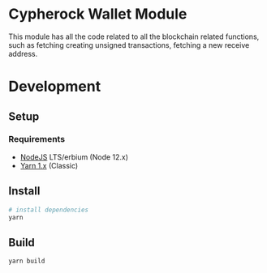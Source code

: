 # Cypherock Wallet Module

This module has all the code related to all the blockchain related functions, such as fetching creating unsigned transactions, fetching a new receive address.

# Development

## Setup

### Requirements

- [NodeJS](https://nodejs.org) LTS/erbium (Node 12.x)
- [Yarn 1.x](https://classic.yarnpkg.com/) (Classic)

## Install

```bash
# install dependencies
yarn
```

## Build

```bash
yarn build
```
